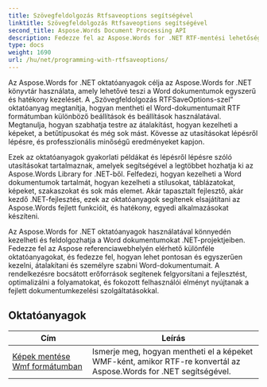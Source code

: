 ```yaml
---
title: Szövegfeldolgozás Rtfsaveoptions segítségével
linktitle: Szövegfeldolgozás Rtfsaveoptions segítségével
second_title: Aspose.Words Document Processing API
description: Fedezze fel az Aspose.Words for .NET RTF-mentési lehetőségeivel rendelkező szövegfeldolgozást. Ismerje meg az RTF-dokumentumok mentését és testreszabását lépésről lépésre bemutatott oktatóanyagok és C#-kódminták segítségével.
type: docs
weight: 1690
url: /hu/net/programming-with-rtfsaveoptions/
---
```

Az Aspose.Words for .NET oktatóanyagok célja az Aspose.Words for .NET könyvtár használata, amely lehetővé teszi a Word dokumentumok egyszerű és hatékony kezelését. A „Szövegfeldolgozás RTFSaveOptions-szel” oktatóanyag megtanítja, hogyan mentheti el Word-dokumentumait RTF formátumban különböző beállítások és beállítások használatával. Megtanulja, hogyan szabhatja testre az átalakítást, hogyan kezelheti a képeket, a betűtípusokat és még sok mást. Kövesse az utasításokat lépésről lépésre, és professzionális minőségű eredményeket kapjon.

Ezek az oktatóanyagok gyakorlati példákat és lépésről lépésre szóló utasításokat tartalmaznak, amelyek segítségével a legtöbbet hozhatja ki az Aspose.Words Library for .NET-ből. Felfedezi, hogyan kezelheti a Word dokumentumok tartalmát, hogyan kezelheti a stílusokat, táblázatokat, képeket, szakaszokat és sok más elemet. Akár tapasztalt fejlesztő, akár kezdő .NET-fejlesztés, ezek az oktatóanyagok segítenek elsajátítani az Aspose.Words fejlett funkcióit, és hatékony, egyedi alkalmazásokat készíteni.

Az Aspose.Words for .NET oktatóanyagok használatával könnyedén kezelheti és feldolgozhatja a Word dokumentumokat .NET-projektjeiben. Fedezze fel az Aspose referenciawebhelyén elérhető különféle oktatóanyagokat, és fedezze fel, hogyan lehet pontosan és egyszerűen kezelni, átalakítani és személyre szabni Word-dokumentumait. A rendelkezésre bocsátott erőforrások segítenek felgyorsítani a fejlesztést, optimalizálni a folyamatokat, és fokozott felhasználói élményt nyújtanak a fejlett dokumentumkezelési szolgáltatásokkal.

 ## Oktatóanyagok
| Cím | Leírás |
| --- | --- |
| [Képek mentése Wmf formátumban](./saving-images-as-wmf/) | Ismerje meg, hogyan mentheti el a képeket WMF-ként, amikor RTF-re konvertál az Aspose.Words for .NET segítségével. |